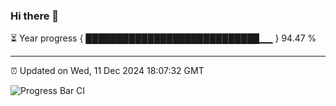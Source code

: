 ### Hi there 👋

⏳ Year progress { ████████████████████████████▁▁ } 94.47 %

---

⏰ Updated on Wed, 11 Dec 2024 18:07:32 GMT

![Progress Bar CI](https://github.com/liununu/liununu/workflows/Progress%20Bar%20CI/badge.svg)
